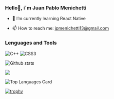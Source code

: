 ### Hello👋, i´m Juan Pablo Menichetti 

- 🌱 I’m currently learning React Native

- 📫 How to reach me: jpmenichetti13@gmail.com

### Lenguages and Tools

![C++](https://img.shields.io/badge/c++-%2300599C.svg?style=for-the-badge&logo=c%2B%2B&logoColor=white)
![CSS3](https://img.shields.io/badge/css3-%231572B6.svg?style=for-the-badge&logo=css3&logoColor=white)


![Github stats](https://github-readme-stats.vercel.app/api?username=JuanMeni&theme=onedark&show_icons=true&count_private=true)

<img src="https://github-readme-streak-stats.herokuapp.com/?user=JuanMeni"/>

![Top Languages Card](https://github-readme-stats.vercel.app/api/top-langs/?username=JuanMeni&theme=onedark&layout=compact)

[![trophy](https://github-profile-trophy.vercel.app/?username=JuanMeni&theme=onedark)](https://github.com/ryo-ma/github-profile-trophy)

<!--
**JuanMeni/JuanMeni** is a ✨ _special_ ✨ repository because its `README.md` (this file) appears on your GitHub profile.

Here are some ideas to get you started:

- 🔭 I’m currently working on ...
- 🌱 I’m currently learning ...
- 👯 I’m looking to collaborate on ...
- 🤔 I’m looking for help with ...
- 💬 Ask me about ...
- 📫 How to reach me: ...
- 😄 Pronouns: ...
- ⚡ Fun fact: ...
-->
